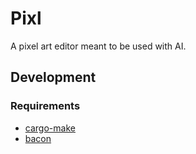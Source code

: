 # Pixl

A pixel art editor meant to be used with AI.

## Development

### Requirements

- [cargo-make](https://github.com/sagiegurari/cargo-make)
- [bacon](https://github.com/Canop/bacon)